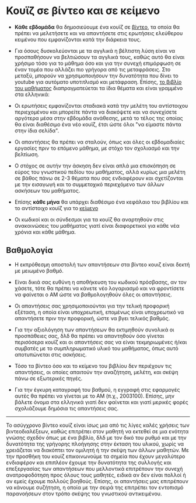 # Κουϊζ σε βίντεο και σε κείμενο

* **Κάθε εβδομάδα** θα δημοσιεύουμε ένα κουϊζ σε [βίντεο](https://edpuzzle.com), τα οποία θα πρέπει να μελετήσετε και να απαντήσετε στις ερωτήσεις ελεύθερου κειμένου που εμφανίζονται κατά την διάρκεια τους. 

* Για όσους δυσκολεύονται με τα αγγλικά η βέλτιστη λύση είναι να προσπαθήσουν να βελτιώσουν τα αγγλικά τους, καθώς αυτό θα είναι χρήσιμο τόσο για το μάθημα όσο και για την συνεχή επιμόρφωση σε έναν τομέα που αλλάζει πιο γρήγορα από τις μεταφράσεις. Στο μεταξύ, μπορούν να χρησιμοποιήσουν την δυνατότητα που δίνει το youtube για αυτόματο υποτιτλισμό και μετάφραση. Επίσης, [το βιβλίο του μαθήματος](https://leanpub.com/mibook) διαπραγματεύεται τα ίδια θέματα και είναι γραμμένο στα ελληνικά: 

* Οι ερωτήσεις εμφανίζονται σταδιακά κατά την μελέτη του αντίστοιχου περιεχομένου και μπορείτε πάντα να διακόψετε και να συνεχίσετε αργότερα μέσα στην εβδομάδα ανάθεσης, μετά το τέλος της οποίας θα είναι διαθέσιμο ένα νέο κουϊζ, έτσι ώστε όλοι "να είμαστε πάντα στην ίδια σελίδα". 

* Οι απαντήσεις θα πρέπει να σταλούν, όπως και όλες οι εβδομαδιαίες εργασίες πριν το επόμενο μάθημα, με στόχο τον σχολιασμό και την βελτίωση.

* Ο στόχος σε αυτήν την άσκηση δεν είναι απλά μια επισκόπηση σε εύρος του γνωστικού πεδίου του μαθήματος, αλλά κυρίως μια μελέτη σε βάθος πάνω σε 2-3 θέματα που σας ενδιαφέρουν και σχετίζονται με την εισαγωγή και το συμμετοχικό περιεχόμενο των άλλων ασκήσεων του μαθήματος.

* Επίσης **κάθε μήνα** θα υπάρχει διαθέσιμο ένα κεφάλαιο του βιβλίου και το αντίστοιχο κουϊζ για το [κείμενο](https://read.activelylearn.com)

* Οι κωδικοί και οι σύνδεσμοι για τα κουϊζ θα αναρτηθούν στις ανακοινώσεις του μαθήματος γιατί είναι διαφορετικοί για κάθε νέα χρόνια και κάθε μάθημα.

## Βαθμολογία

* Η εκπρόθεσμη αποστολή των απαντήσεων στα βίντεο κουιζ είναι δεκτή με μειωμένο βαθμό.

* Είναι δικιά σας ευθύνη η αποθήκευση του κωδικού πρόσβασης, αν τον χάσετε, τότε θα πρέπει να κάνετε νέο λογαριασμό και να φροντίσετε να φαίνεται ο ΑΜ ώστε να βαθμολογηθούν όλες οι απαντήσεις.

* Οι απαντήσεις σας χρησιμοποιούνται για την τελική προφορική εξέταση, η οποία είναι υποχρεωτική, επομένως είναι υποχρεωτικό να απαντήσετε πριν την προφορική, ώστε να βγει τελικός βαθμός.

* Για την αξιολόγηση των απαντήσεων θα εκτιμηθούν συνολικά οι προσπάθειες σας, δλδ θα πρέπει να απαντηθούν όσο γίνεται περισόσερα κουϊζ και οι απαντήσεις σας να είναι τεκμηριωμένες ή/και συμβατές με το συμπληρωματικό υλικό του μαθήματος, όπως αυτό αποτυπώνεται στις ασκήσεις. 

* Τόσο τα βίντεο όσο και το κείμενο του βιβλίου δεν περιέχουν τις απαντήσεις, οι οποίες απαιτούν την αναζήτηση, μελέτη, και σκέψη πάνω σε εξωτερικές πηγές. 

* Για την έγκυρη καταγραφή του βαθμού, η εγγραφή στις εφαρμογές αυτές θα πρέπει να γίνεται με το ΑΜ (π.χ., 2003100). Επίσης, μην βάλετε όνομα στα ελληνικά γιατί δεν φαίνεται και γιατί μερικές φορές σχολιάζουμε δημόσια τις απαντήσεις σας.

---

Το ασύγχρονο βίντεο κουίζ είναι ίσως μια από τις λίγες καλές χρήσεις των βιντεοδιαλέξεων, καθώς επιτρέπει στον μαθητή να εκτεθεί σε μια ενότητα γνώσης σχεδόν όπως με ένα βιβλίο, δλδ με τον δικό του ρυθμό και με την δυνατότητα της γρήγορης πλοήγησης στην έκταση του υλικού, χωρίς να χρειάζεται να διακόπτει τον ομιλητή ή την σκέψη των άλλων μαθητών. Με την προσθήκη του κουίζ επικοινωνούμε τα σημεία που έχουν μεγαλύτερο ενδιαφέρον και επιπλέον έχουμε την δυνατότητα της συλλογής και επεξεργασίας των απαντήσεων που μελλοντικά επιτρέπουν την συνεχή ανατροφοδότηση προς όλους τους μαθητές, ειδικά αν δεν είναι πολλοί ή αν εμείς έχουμε πολλούς βοηθούς. Επίσης, οι απαντήσεις μας επιτρέπουν να κάνουμε συζήτηση, η οποία με την σειρά της επιτρέπει τον εντοπισμό παρανοήσεων στον τρόπο σκέψης του γνωστικού αντικειμένου.
